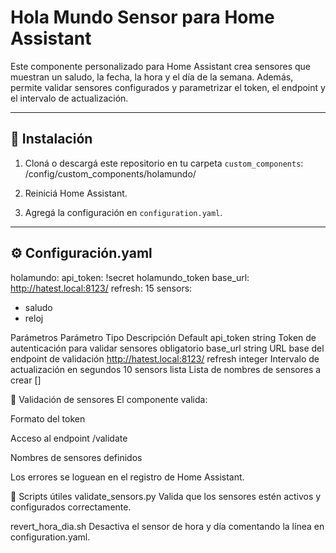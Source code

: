 # Hola Mundo Sensor para Home Assistant

Este componente personalizado para Home Assistant crea sensores que muestran un saludo, la fecha, la hora y el día de la semana. Además, permite validar sensores configurados y parametrizar el token, el endpoint y el intervalo de actualización.

---

## 🚀 Instalación

1. Cloná o descargá este repositorio en tu carpeta `custom_components`:
    /config/custom_components/holamundo/

2. Reiniciá Home Assistant.

3. Agregá la configuración en `configuration.yaml`.

---

## ⚙️ Configuración.yaml
holamundo:
api_token: !secret holamundo_token
base_url: http://hatest.local:8123/
refresh: 15
sensors:
 - saludo
 - reloj


Parámetros
Parámetro	Tipo	Descripción	Default
api_token	string	Token de autenticación para validar sensores	obligatorio
base_url	string	URL base del endpoint de validación	http://hatest.local:8123/
refresh	integer	Intervalo de actualización en segundos	10
sensors	lista	Lista de nombres de sensores a crear	[]


🧪 Validación de sensores
El componente valida:

Formato del token

Acceso al endpoint /validate

Nombres de sensores definidos

Los errores se loguean en el registro de Home Assistant.

🔄 Scripts útiles
validate_sensors.py
Valida que los sensores estén activos y configurados correctamente.

revert_hora_dia.sh
Desactiva el sensor de hora y día comentando la línea en configuration.yaml.